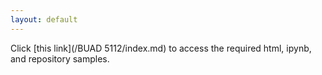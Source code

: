 ```yaml
---
layout: default
---
```


Click [this link](/BUAD 5112/index.md) to access the required html, ipynb, and repository samples.
